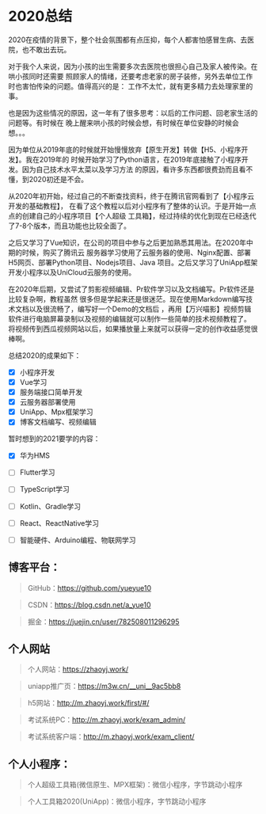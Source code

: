# 2020总结

2020在疫情的背景下，整个社会氛围都有点压抑，每个人都害怕感冒生病、去医院，也不敢出去玩。

对于我个人来说，因为小孩的出生需要多次去医院也很担心自己及家人被传染。在哄小孩同时还需要
照顾家人的情绪，还要考虑老家的房子装修，另外去单位工作时也害怕传染的问题。值得高兴的是：
工作不太忙，就有更多精力去处理家里的事。

也是因为这些情况的原因，这一年有了很多思考：以后的工作问题、回老家生活的问题等。有时候在
晚上醒来哄小孩的时候会想，有时候在单位安静的时候会想。。。

因为单位从2019年底的时候就开始慢慢放弃【原生开发】转做【H5、小程序开发】。我在2019年的
时候开始学习了Python语言，在2019年底接触了小程序开发。因为自己技术水平太菜以及学习方法
的原因，看许多东西都很费劲而且看不懂，到2020初还是不会。

从2020年初开始，经过自己的不断查找资料，终于在腾讯官网看到了【小程序云开发的基础教程】，
在看了这个教程以后对小程序有了整体的认识。于是开始一点点的创建自己的小程序项目【个人超级
工具箱】，经过持续的优化到现在已经迭代了7-8个版本，而且功能也比较全面了。

之后又学习了Vue知识，在公司的项目中参与之后更加熟悉其用法。在2020年中期的时候，购买了腾讯云
服务器学习使用了云服务器的使用、Nginx配置、部署H5网页、部署Python项目、Nodejs项目、Java
项目。之后又学习了UniApp框架开发小程序以及UniCloud云服务的使用。

在2020年后期，又尝试了剪影视频编辑、Pr软件学习以及文档编写。Pr软件还是比较复杂啊，教程虽然
很多但是学起来还是很迷茫。现在使用Markdown编写技术文档以及很流畅了，编写好一个Demo的文档后
，再用【万兴喵影】视频剪辑软件进行电脑屏幕录制以及视频的编辑就可以制作一些简单的技术视频教程了。
将视频传到西瓜视频网站以后，如果播放量上来就可以获得一定的创作收益感觉很棒啊。

总结2020的成果如下：

- [x] 小程序开发
- [x] Vue学习
- [x] 服务端接口简单开发
- [x] 云服务器部署使用
- [x] UniApp、Mpx框架学习
- [x] 博客文档编写、视频编辑

暂时想到的2021要学的内容：

- [x] 华为HMS
- [ ] Flutter学习
- [ ] TypeScript学习
- [ ] Kotlin、Gradle学习
- [ ] React、ReactNative学习
- [ ] 智能硬件、Arduino编程、物联网学习


## 博客平台：

>GitHub：https://github.com/yueyue10

>CSDN：https://blog.csdn.net/a_yue10

>掘金：https://juejin.cn/user/782508011296295

## 个人网站

>个人网站：https://zhaoyj.work/

>uniapp推广页：https://m3w.cn/__uni__9ac5bb8

>h5网站：http://m.zhaoyj.work/first/#/

>考试系统PC：http://m.zhaoyj.work/exam_admin/

>考试系统客户端：http://m.zhaoyj.work/exam_client/


## 个人小程序：
>个人超级工具箱(微信原生、MPX框架)：微信小程序，字节跳动小程序

>个人工具箱2020(UniApp)：微信小程序，字节跳动小程序
